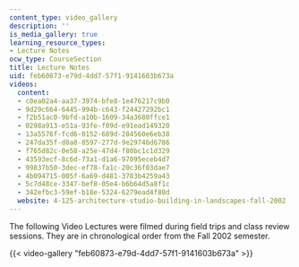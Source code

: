 ```yaml
---
content_type: video_gallery
description: ''
is_media_gallery: true
learning_resource_types:
- Lecture Notes
ocw_type: CourseSection
title: Lecture Notes
uid: feb60873-e79d-4dd7-57f1-9141603b673a
videos:
  content:
  - c0ea02a4-aa37-3974-bfe8-1e476217c9b0
  - 9d29c664-6445-994b-c643-f24427292bc1
  - f2b51ac0-9bfd-a10b-1609-34a3680ffce1
  - 0298a913-e51a-93fe-f09d-e91ead149320
  - 13a5576f-fcd6-0152-689d-284560e6eb38
  - 247da35f-d0a8-8597-277d-9e29746d6786
  - f765d82c-0e58-a25e-47d4-f80bc1c1d329
  - 43593ecf-8c6d-73a1-d1a6-97095eceb4d7
  - 99837b50-3dec-ef78-fa1c-20c36f03dae7
  - 4b094715-005f-6a69-d481-3783b4259a43
  - 5c7d48ce-3347-bef8-05e4-b6b64d5a8f1c
  - 342efbc3-59ef-b18e-5324-6279ead4f80d
  website: 4-125-architecture-studio-building-in-landscapes-fall-2002
---
```


The following Video Lectures were filmed during field trips and class review sessions. They are in chronological order from the Fall 2002 semester.

{{< video-gallery "feb60873-e79d-4dd7-57f1-9141603b673a" >}}


